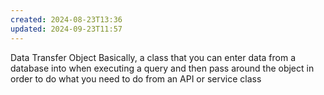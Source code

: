 ```yaml
---
created: 2024-08-23T13:36
updated: 2024-09-23T11:57
---
```

Data Transfer Object
Basically, a class that you can enter data from a database into when executing a query and then pass around the object in order to do what you need to do from an API or service class